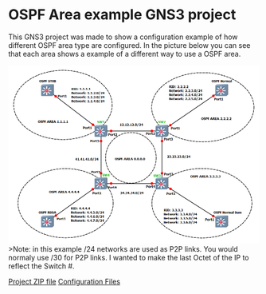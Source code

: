 # OSPF Area example GNS3 project

This GNS3 project was made to show a configuration example of how different OSPF area type are configured.  In the picture below you can see that each area shows a example of a different way to use a OSPF area.


<img src="screenshot.png">
>Note: in this example /24 networks are used as P2P links.  You would normaly use /30 for P2P links.  I wanted to make the last Octet of the IP to reflect the Switch #.


[Project ZIP file](https://github.com/extremenetworks/Virtual_EXOS/raw/GNS3_VM_templates/gns3_projects/OSPF_areas/OSPFV2.zip)
[Configuration Files](configurations)
